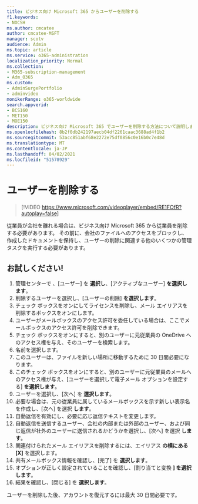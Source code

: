 ```yaml
---
title: ビジネス向け Microsoft 365 からユーザーを削除する
f1.keywords:
- NOCSH
ms.author: cmcatee
author: cmcatee-MSFT
manager: scotv
audience: Admin
ms.topic: article
ms.service: o365-administration
localization_priority: Normal
ms.collection:
- M365-subscription-management
- Adm_O365
ms.custom:
- AdminSurgePortfolio
- adminvideo
monikerRange: o365-worldwide
search.appverid:
- BCS160
- MET150
- MOE150
description: ビジネス向け Microsoft 365 でユーザーを削除する方法について説明します。
ms.openlocfilehash: 8b2f0db242197aecb04df2261caac3688ad4f1b2
ms.sourcegitcommit: 53acc851abf68e2272e75df0856c0e16b0c7e48d
ms.translationtype: MT
ms.contentlocale: ja-JP
ms.lasthandoff: 04/02/2021
ms.locfileid: "51578929"
---
```

# <a name="delete-a-user"></a>ユーザーを削除する

> [!VIDEO https://www.microsoft.com/videoplayer/embed/RE1FOfR?autoplay=false]

従業員が会社を離れる場合は、ビジネス向け Microsoft 365 から従業員を削除する必要があります。 その前に、会社のファイルへのアクセスをブロックし、作成したドキュメントを保持し、ユーザーの削除に関連する他のいくつかの管理タスクを実行する必要があります。

## <a name="try-it"></a>お試しください!

1. 管理センターで 、[ユーザー] を **選択し**、[アクティブなユーザー] **を選択します**。
1. 削除するユーザーを選択し、[ユーザーの削除] **を選択します**。
1. チェック ボックスをオンにしてライセンスを削除し、メール エイリアスを削除するボックスをオンにします。
1. ユーザーがメールボックスのアクセス許可を委任している場合は、ここでメールボックスのアクセス許可を削除できます。
1. チェック ボックスをオンにすると、別のユーザーに元従業員の OneDrive へのアクセス権を与え、そのユーザーを検索します。
1. 名前を選択します。
1. このユーザーは、ファイルを新しい場所に移動するために 30 日間必要になります。
1. このチェック ボックスをオンにすると、別のユーザーに元従業員のメールへのアクセス権が与え、[ユーザーを選択して電子メール オプションを設定する] **を選択します**。
1. ユーザーを選択し、[次へ] を **選択します**。
1. 必要な場合は、元の従業員に属しているメールボックスを示す新しい表示名を作成し、[次へ] を選択 **します**。
1. 自動返信を有効にし、必要に応じ返信テキストを変更します。
1. 自動返信を送信するユーザー、会社の内部または外部のユーザー、および同じ返信が社外のユーザーに送信されるかどうかを選択し、[次へ] を選択 **します**。
1. 関連付けられたメール エイリアスを削除するには、エイリアス **の横にある [X]** を選択します。
1. 共有メールボックス情報を確認し、[完了] を **選択します**。
1. オプションが正しく設定されていることを確認し、[割り当てと変換 **] を選択します**。
1. 結果を確認し、[閉じる] を **選択します**。

ユーザーを削除した後、アカウントを復元するには最大 30 日間必要です。

